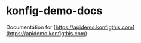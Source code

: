 # konfig-demo-docs

Documentation for [https://apidemo.konfigthis.com](https://apidemo.konfigthis.com)
